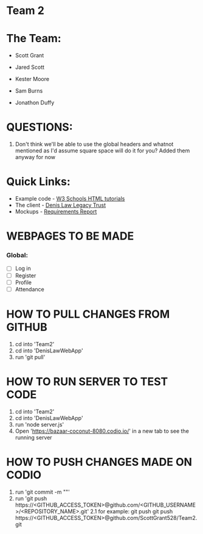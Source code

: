 # Team 2

# The Team:
* Scott Grant

* Jared Scott

* Kester Moore

* Sam Burns

* Jonathon Duffy

# QUESTIONS:
1. Don't think we'll be able to use the global headers and whatnot mentioned as I'd assume square space will do it for you? Added them anyway for now

# Quick Links: 
* Example code - [W3 Schools HTML tutorials](https://www.w3schools.com/html/)
* The client - [Denis Law Legacy Trust](https://www.denislawlegacytrust.org/)
* Mockups - [Requirements Report](https://docs.google.com/document/d/1N3Q9gU3oSs_PNoPBmU8NOy4DVx0aPX5LHv_FyO-Ak80/edit?usp=sharing)

# WEBPAGES TO BE MADE

### Global:
- [ ] Log in 
- [ ] Register
- [ ] Profile
- [ ] Attendance

# HOW TO PULL CHANGES FROM GITHUB
1. cd into 'Team2'
2. cd into 'DenisLawWebApp'
3. run 'git pull' 

# HOW TO RUN SERVER TO TEST CODE
1. cd into 'Team2'
2. cd into 'DenisLawWebApp'
3. run 'node server.js'
4. Open 'https://bazaar-coconut-8080.codio.io/' in a new tab to see the running server

# HOW TO PUSH CHANGES MADE ON CODIO
1. run 'git commit -m "<message>"'
2. run 'git push https://<GITHUB_ACCESS_TOKEN>@github.com/<GITHUB_USERNAME>/<REPOSITORY_NAME>.git'
    2.1 for example: git push git push https://<GITHUB_ACCESS_TOKEN>@github.com/ScottGrant528/Team2.git




